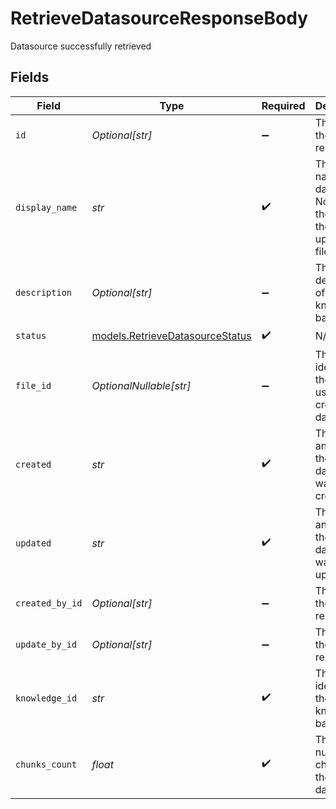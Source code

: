 # RetrieveDatasourceResponseBody

Datasource successfully retrieved


## Fields

| Field                                                                      | Type                                                                       | Required                                                                   | Description                                                                |
| -------------------------------------------------------------------------- | -------------------------------------------------------------------------- | -------------------------------------------------------------------------- | -------------------------------------------------------------------------- |
| `id`                                                                       | *Optional[str]*                                                            | :heavy_minus_sign:                                                         | The id of the resource                                                     |
| `display_name`                                                             | *str*                                                                      | :heavy_check_mark:                                                         | The display name of the datasource. Normally the name of the uploaded file |
| `description`                                                              | *Optional[str]*                                                            | :heavy_minus_sign:                                                         | The description of the knowledge base                                      |
| `status`                                                                   | [models.RetrieveDatasourceStatus](../models/retrievedatasourcestatus.md)   | :heavy_check_mark:                                                         | N/A                                                                        |
| `file_id`                                                                  | *OptionalNullable[str]*                                                    | :heavy_minus_sign:                                                         | The unique identifier of the file used to create the datasource.           |
| `created`                                                                  | *str*                                                                      | :heavy_check_mark:                                                         | The date and time the datasource was created                               |
| `updated`                                                                  | *str*                                                                      | :heavy_check_mark:                                                         | The date and time the datasource was updated                               |
| `created_by_id`                                                            | *Optional[str]*                                                            | :heavy_minus_sign:                                                         | The id of the resource                                                     |
| `update_by_id`                                                             | *Optional[str]*                                                            | :heavy_minus_sign:                                                         | The id of the resource                                                     |
| `knowledge_id`                                                             | *str*                                                                      | :heavy_check_mark:                                                         | The unique identifier of the knowledge base                                |
| `chunks_count`                                                             | *float*                                                                    | :heavy_check_mark:                                                         | The number of chunks in the datasource                                     |